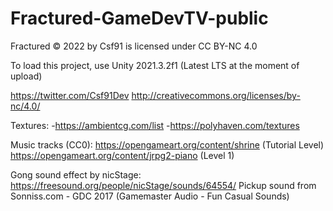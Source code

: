 # Fractured-GameDevTV-public
Fractured © 2022 by Csf91 is licensed under CC BY-NC 4.0

To load this project, use Unity 2021.3.2f1 (Latest LTS at the moment of upload)

https://twitter.com/Csf91Dev 
http://creativecommons.org/licenses/by-nc/4.0/

Textures:
-https://ambientcg.com/list 
-https://polyhaven.com/textures

Music tracks (CC0): 
https://opengameart.org/content/shrine (Tutorial Level)
https://opengameart.org/content/jrpg2-piano (Level 1)

Gong sound effect by nicStage: https://freesound.org/people/nicStage/sounds/64554/
Pickup sound from Sonniss.com - GDC 2017 (Gamemaster Audio -  Fun Casual Sounds)
